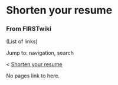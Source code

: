 

# Shorten your resume

### From FIRSTwiki

(List of links)

Jump to: navigation, search

&lt; [Shorten your resume](/index.php?title=Shorten_your_resume&redirect=no
"Shorten your resume" )  

No pages link to here.

